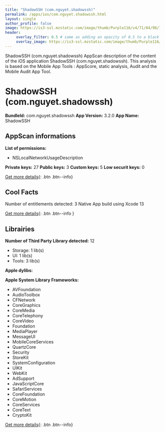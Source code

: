 ```yaml
---
title: "ShadowSSH (com.nguyet.shadowssh)"
permalink: /apps/ios/com.nguyet.shadowssh.html
layout: single
author_profile: false
image: https://is3-ssl.mzstatic.com/image/thumb/Purple116/v4/71/84/98/718498f3-0d08-75eb-90df-c5bc14ea757f/AppIcon-1x_U007emarketing-0-7-0-sRGB-85-220.png/512x512bb.jpg
header: 
     overlay_filter: 0.5 # same as adding an opacity of 0.5 to a black background
     overlay_image: https://is3-ssl.mzstatic.com/image/thumb/Purple116/v4/71/84/98/718498f3-0d08-75eb-90df-c5bc14ea757f/AppIcon-1x_U007emarketing-0-7-0-sRGB-85-220.png/512x512bb.jpg
---
```

ShadowSSH (com.nguyet.shadowssh) AppScan description of the content of the iOS application ShadowSSH (com.nguyet.shadowssh). This analysis is based on the Mobile App Tools : AppScore, static analysis, Audit and the Mobile Audit App Tool.

# ShadowSSH (com.nguyet.shadowssh)

**BundleId:** com.nguyet.shadowssh
**App Version:** 3.2.0
**App Name:** ShadowSSH


## AppScan informations 

**List of permissions:** 
- NSLocalNetworkUsageDescription
  
  
**Private keys:** 27
**Public keys:** 3
**Custom keys:** 5
**Low securit keys:** 0
  
[Get more details](/pricing.html){: .btn .btn--info}

## Cool Facts

Number of entitlements detected: 3
Native App
build using Xcode 13
  
[Get more details](/pricing.html){: .btn .btn--info }

## Librairies 
**Number of Third Party Library detected:** 12
- Storage: 1 lib(s)
- UI: 1 lib(s)
- Tools: 3 lib(s)


**Apple dylibs:**


**Apple System Library Frameworks:**
- AVFoundation
- AudioToolbox
- CFNetwork
- CoreGraphics
- CoreMedia
- CoreTelephony
- CoreVideo
- Foundation
- MediaPlayer
- MessageUI
- MobileCoreServices
- QuartzCore
- Security
- StoreKit
- SystemConfiguration
- UIKit
- WebKit
- AdSupport
- JavaScriptCore
- SafariServices
- CoreFoundation
- CoreMotion
- CoreServices
- CoreText
- CryptoKit


  
[Get more details](/pricing.html){: .btn .btn--info}

